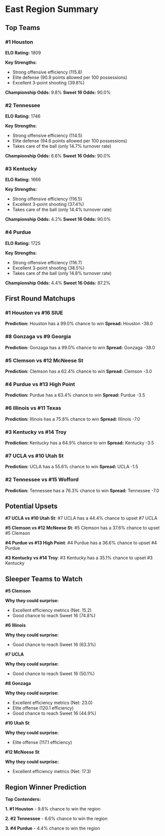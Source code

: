 # East Region Summary

## Top Teams

### #1 Houston
**ELO Rating:** 1809

**Key Strengths:**
* Strong offensive efficiency (115.8)
* Elite defense (90.9 points allowed per 100 possessions)
* Excellent 3-point shooting (39.8%)

**Championship Odds:** 9.8%
**Sweet 16 Odds:** 90.0%

### #2 Tennessee
**ELO Rating:** 1746

**Key Strengths:**
* Strong offensive efficiency (114.5)
* Elite defense (94.6 points allowed per 100 possessions)
* Takes care of the ball (only 14.7% turnover rate)

**Championship Odds:** 6.6%
**Sweet 16 Odds:** 90.0%

### #3 Kentucky
**ELO Rating:** 1666

**Key Strengths:**
* Strong offensive efficiency (116.5)
* Excellent 3-point shooting (37.4%)
* Takes care of the ball (only 14.4% turnover rate)

**Championship Odds:** 4.2%
**Sweet 16 Odds:** 90.0%

### #4 Purdue
**ELO Rating:** 1725

**Key Strengths:**
* Strong offensive efficiency (116.7)
* Excellent 3-point shooting (38.5%)
* Takes care of the ball (only 14.8% turnover rate)

**Championship Odds:** 4.4%
**Sweet 16 Odds:** 87.2%

## First Round Matchups

### #1 Houston vs #16 SIUE

**Prediction:** Houston has a 99.0% chance to win
**Spread:** Houston -38.0

### #8 Gonzaga vs #9 Georgia

**Prediction:** Gonzaga has a 99.0% chance to win
**Spread:** Gonzaga -38.0

### #5 Clemson vs #12 McNeese St

**Prediction:** Clemson has a 62.4% chance to win
**Spread:** Clemson -3.0

### #4 Purdue vs #13 High Point

**Prediction:** Purdue has a 63.4% chance to win
**Spread:** Purdue -3.5

### #6 Illinois vs #11 Texas

**Prediction:** Illinois has a 75.8% chance to win
**Spread:** Illinois -7.0

### #3 Kentucky vs #14 Troy

**Prediction:** Kentucky has a 64.9% chance to win
**Spread:** Kentucky -3.5

### #7 UCLA vs #10 Utah St

**Prediction:** UCLA has a 55.6% chance to win
**Spread:** UCLA -1.5

### #2 Tennessee vs #15 Wofford

**Prediction:** Tennessee has a 76.3% chance to win
**Spread:** Tennessee -7.0

## Potential Upsets

**#7 UCLA vs #10 Utah St**: #7 UCLA has a 44.4% chance to upset #7 UCLA

**#5 Clemson vs #12 McNeese St**: #5 Clemson has a 37.6% chance to upset #5 Clemson

**#4 Purdue vs #13 High Point**: #4 Purdue has a 36.6% chance to upset #4 Purdue

**#3 Kentucky vs #14 Troy**: #3 Kentucky has a 35.1% chance to upset #3 Kentucky

## Sleeper Teams to Watch

**#5 Clemson**

**Why they could surprise:**
* Excellent efficiency metrics (Net: 15.2)
* Good chance to reach Sweet 16 (74.8%)

**#6 Illinois**

**Why they could surprise:**
* Good chance to reach Sweet 16 (63.3%)

**#7 UCLA**

**Why they could surprise:**
* Good chance to reach Sweet 16 (50.1%)

**#8 Gonzaga**

**Why they could surprise:**
* Excellent efficiency metrics (Net: 23.0)
* Elite offense (120.1 efficiency)
* Good chance to reach Sweet 16 (44.9%)

**#10 Utah St**

**Why they could surprise:**
* Elite offense (117.1 efficiency)

**#12 McNeese St**

**Why they could surprise:**
* Excellent efficiency metrics (Net: 17.3)

## Region Winner Prediction

**Top Contenders:**

**1. #1 Houston** - 9.8% chance to win the region

**2. #2 Tennessee** - 6.6% chance to win the region

**3. #4 Purdue** - 4.4% chance to win the region

